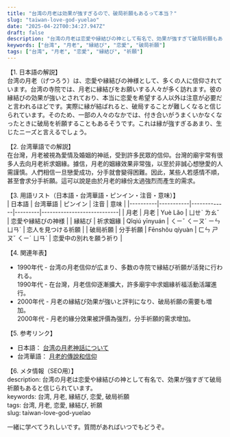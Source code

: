 ```yaml
---
title: "台湾の月老は効果が強すぎるので、破局祈願もあるって本当？"
slug: "taiwan-love-god-yuelao"
date: "2025-04-22T00:34:27.947Z"
draft: false
description: "台湾の月老は恋愛や縁結びの神として有名で、効果が強すぎて破局祈願もあると信じられています。"
keywords: ["台湾", "月老", "縁結び", "恋愛", "破局祈願"]
tags: ["台湾", "月老", "恋愛", "縁結び", "祈願"]
---
```


【1. 日本語の解説】  
台湾の月老（げつろう）は、恋愛や縁結びの神様として、多くの人に信仰されています。台湾の寺院では、月老に縁結びをお願いする人々が多く訪れます。彼の縁結びの効果が強いとされており、本当に恋愛を希望する人以外は注意が必要だと言われるほどです。実際に縁が結ばれると、破局することが難しくなると信じられています。そのため、一部の人々のなかでは、付き合いがうまくいかなくなったときに破局を祈願することもあるそうです。これは縁が強すぎるあまり、生じたニーズと言えるでしょう。

【2. 台湾華語での解説】  
在台灣，月老被視為愛情及婚姻的神祇，受到許多民眾的信仰。台灣的廟宇常有很多人去向月老祈求姻緣。據信，月老的姻緣效果非常強，以至於非誠心想戀愛的人需謹慎。人們相信一旦戀愛成功，分手就會變得困難。因此，某些人若感情不順，甚至會求分手祈願。這可以說是由於月老的緣份太過強烈而產生的需求。

【3. 用語リスト（日本語・台湾華語・ピンイン・注音・意味）】  
| 日本語   | 台湾華語  | ピンイン     | 注音     | 意味                         |
|----------|-----------|-------------|---------|----------------------------|
| 月老     | 月老      | Yuè Lǎo     | ㄩㄝˋ ㄌㄠˇ | 恋愛や縁結びの神様          |
| 縁結び   | 祈求姻緣  | Qǐqiú yīnyuán | ㄑㄧˇ ㄑㄧㄡˊ ㄧㄣ ㄩㄢˊ | 恋人を見つける祈願        |
| 破局祈願 | 分手祈願  | Fēnshǒu qíyuàn | ㄈㄣ ㄕㄡˇ ㄑㄧˊ ㄩㄢˋ | 恋愛中の別れを願う祈り    |

【4. 関連年表】  
- 1990年代 - 台湾の月老信仰が広まり、多数の寺院で縁結び祈願が活発に行われる。  
  1990年代 - 在台灣，月老信仰逐漸擴大，許多廟宇中求姻緣祈福活動活躍進行。
- 2000年代 - 月老の縁結び効果が強いと評判になり、破局祈願の需要も増加。  
  2000年代 - 月老的緣分效果被評價為强烈，分手祈願的需求增加。

【5. 参考リンク】  
- 日本語： [台湾の月老神話について](https://www.travelbook.co.jp/topic/2114)  
- 台湾華語： [月老的傳說和信仰](https://www.setn.com/News.aspx?NewsID=410718)

【6. メタ情報（SEO用）】  
description: 台湾の月老は恋愛や縁結びの神として有名で、効果が強すぎて破局祈願もあると信じられています。  
keywords: 台湾, 月老, 縁結び, 恋愛, 破局祈願  
tags: 台湾, 月老, 恋愛, 縁結び, 祈願  
slug: taiwan-love-god-yuelao

一緒に学べてうれしいです。質問があればいつでもどうぞ。
